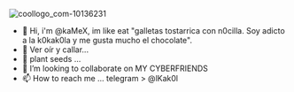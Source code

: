 ![coollogo_com-10136231](https://github.com/lKak0l/lKak0l/assets/155819542/90a31930-499c-48a4-85b8-b7c797b047c0)

- 👋 Hi, i'm @kaMeX, im like eat "galletas tostarrica con n0cilla. Soy adicto a la k0kak0la y me gusta mucho el chocolate".
- 👀 Ver oír y callar...
- 🌱 plant seeds ...
- 💞️ I’m looking to collaborate on MY CYBERFRIENDS
- 📫 How to reach me ... telegram > @lKak0l



